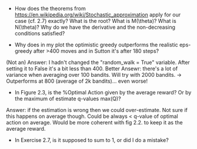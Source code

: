 - How does the theorems from https://en.wikipedia.org/wiki/Stochastic_approximation apply for our case (cf. 2.7) exactly? What is the root? What is M(\theta)? What is N(\theta)? Why do we have the derivative and the non-decreasing conditions satisfied?

- Why does in my plot the optimistic greedy outperforms the realistic eps-greedy after >400 moves and in Sutton it's after 180 steps?

(Not an) Answer: I hadn't changed the "random_walk = True" variable. After setting it to False it's a bit less than 400.
Better Ansewr: there's a lot of variance when averaging over 100 bandits. Will try with 2000 bandits.
-> Outperforms at 800 (average of 2k bandits)... even worse!

- In Figure 2.3, is the %Optimal Action given by the average reward? Or by the maximum of estimate q-values max(Q)?

Answer: if the estimation is wrong then we could over-estimate. Not sure if this happens on average though. Could be always < q-value of optimal action on average. Would be more coherent with fig 2.2. to keep it as the average reward.

- In Exercise 2.7, is it supposed to sum to 1, or did I do a mistake?
